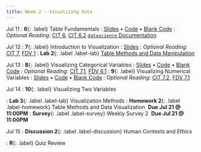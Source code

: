 ```yaml
---
title: Week 2 — Visualizing Data
---
```


Jul 11
: **6**{: .label} Table Fundamentals
  : [Slides](https://docs.google.com/presentation/d/1nQDNwslQjYSedSpZLGVDNnETFuYU2zs7CoYcXZ34M9Y/edit?usp=sharing) &#8226; [Code](https://datahub.berkeley.edu/hub/user-redirect/git-pull?repo=https%3A%2F%2Fgithub.com%2Fdata-6-berkeley%2Fsu22&urlpath=tree%2Fsu22%2Flecture%2Flec06%2Flec06.ipynb&branch=main) &#8226; [Blank Code](https://datahub.berkeley.edu/hub/user-redirect/git-pull?repo=https%3A%2F%2Fgithub.com%2Fdata-6-berkeley%2Fsu22&urlpath=tree%2Fsu22%2Flecture%2Flec06%2Flec06-blank.ipynb&branch=main)
: *Optional Reading:* [CIT 6](https://inferentialthinking.com/chapters/06/Tables.html), [CIT 6.2](https://inferentialthinking.com/chapters/06/2/Selecting_Rows.html) [`datascience` Documentation](http://data8.org/datascience/tutorial.html#creating-a-table)

Jul 12
: **7**{: .label} Introduction to Visualization
  : [Slides](https://docs.google.com/presentation/d/19cP-rXp5oBRPJuWmDd-FUBuhVtOyipHx6Wyr7GR8RNs/edit?usp=sharing)
: *Optional Reading:* [CIT 7](https://inferentialthinking.com/chapters/07/Visualization.html), [FDV 1](https://clauswilke.com/dataviz/introduction.html)
: **Lab 2**{: .label .label-lab} [Table Methods and Data Manipulation](https://datahub.berkeley.edu/hub/user-redirect/git-pull?repo=https%3A%2F%2Fgithub.com%2Fdata-6-berkeley%2Fsu22&urlpath=tree%2Fsu22%2Flab%2Flab02%2Flab02.ipynb&branch=main)

Jul 13
: **8**{: .label} Visualizing Categorical Variables
  : [Slides](https://docs.google.com/presentation/d/1QbR3eXN7XxxUvmPB4xOWzLsJYFUgtKc1wyLHuABH5mw/edit?usp=sharing) &#8226; [Code](https://datahub.berkeley.edu/hub/user-redirect/git-pull?repo=https%3A%2F%2Fgithub.com%2Fdata-6-berkeley%2Fsu22&urlpath=tree%2Fsu22%2Flecture%2Flec08%2Flec08.ipynb&branch=main) &#8226; [Blank Code](https://datahub.berkeley.edu/hub/user-redirect/git-pull?repo=https%3A%2F%2Fgithub.com%2Fdata-6-berkeley%2Fsu22&urlpath=tree%2Fsu22%2Flecture%2Flec08%2Flec08-blank.ipynb&branch=main)
: *Optional Reading:* [CIT 7.1](https://inferentialthinking.com/chapters/07/1/Visualizing_Categorical_Distributions.html), [FDV 6.1](https://clauswilke.com/dataviz/visualizing-amounts.html#bar-plots)
: **9**{: .label} Visualizing Numerical Variables
  : [Slides](https://docs.google.com/presentation/d/11AYBGFY3w9R2kBEChvZ1Zsel7V_CMZvGPwqcizY1OsA/edit?usp=sharing) &#8226; [Code](https://datahub.berkeley.edu/hub/user-redirect/git-pull?repo=https%3A%2F%2Fgithub.com%2Fdata-6-berkeley%2Fsu22&urlpath=tree%2Fsu22%2Flecture%2Flec09%2Flec09.ipynb&branch=main) &#8226; [Blank Code](https://datahub.berkeley.edu/hub/user-redirect/git-pull?repo=https%3A%2F%2Fgithub.com%2Fdata-6-berkeley%2Fsu22&urlpath=tree%2Fsu22%2Flecture%2Flec09%2Flec09-blank.ipynb&branch=main)
: *Optional Reading:* [CIT 7.2](https://inferentialthinking.com/chapters/07/2/Visualizing_Numerical_Distributions.html), [FDV 7.1](https://clauswilke.com/dataviz/histograms-density-plots.html#visualizing-a-single-distribution)


Jul 14
: **10**{: .label} Visualizing Two Variables
  <!--: [Slides](#) &#8226; [Code](#)-->
<!--: *Optional Reading:* [CIT 7.3](https://inferentialthinking.com/chapters/07/3/Overlaid_Graphs.html), [FDV 12.1](https://clauswilke.com/dataviz/visualizing-associations.html#associations-scatterplots)-->
: **Lab 3**{: .label .label-lab} Visualization Methods
: **Homework 2**{: .label .label-homework} Table Methods and Data Visualization &nbsp;**Due Jul 21 @ 11:00PM**
: **Survey**{: .label .label-survey} Weekly Survey 2 &nbsp;**Due Jul 21 @ 11:00PM**
<!-- [Weekly Survey 2](https://forms.gle/QXSvRtBLGmi9tx3D7)-->

Jul 15
: **Discussion 2**{: .label .label-discussion} Human Contexts and Ethics
<!--: *Recommended Reading:* [RDV 5](https://mschermann.github.io/data_viz_reader/ethics.html#importance-of-ethics-in-visualization)-->
: **R**{: .label} Quiz Review
